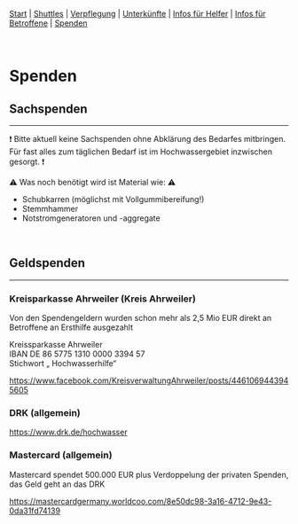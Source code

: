 [Start](./index.md) | [Shuttles](./shuttles.md) | [Verpflegung](catering.md) | [Unterkünfte](accomodations.md) | [Infos für Helfer](./links.volunters.md) | [Infos für Betroffene](./links.victims.md) | [Spenden](./donations.md)

<br/>

# Spenden

## Sachspenden
---
❗ Bitte aktuell keine Sachspenden ohne Abklärung des Bedarfes mitbringen. Für fast alles zum täglichen Bedarf ist im Hochwassergebiet inzwischen gesorgt. ❗

⚠ Was noch benötigt wird ist Material wie: ⚠ 
- Schubkarren (möglichst mit Vollgummibereifung!)  
- Stemmhammer  
- Notstromgeneratoren und -aggregate  

<br/>

## Geldspenden
---

### Kreisparkasse Ahrweiler (Kreis Ahrweiler)
Von den Spendengeldern wurden schon mehr als 2,5 Mio EUR direkt an Betroffene an Ersthilfe ausgezahlt  

Kreissparkasse Ahrweiler  
IBAN DE 86 5775 1310 0000 3394 57  
Stichwort „ Hochwasserhilfe“  

<https://www.facebook.com/KreisverwaltungAhrweiler/posts/4461069443945605> 

### DRK (allgemein)
<https://www.drk.de/hochwasser>  

### Mastercard (allgemein)
Mastercard spendet 500.000 EUR plus Verdoppelung der privaten Spenden, das Geld geht an das DRK  

<https://mastercardgermany.worldcoo.com/8e50dc98-3a16-4712-9e43-0da31fd74139>
